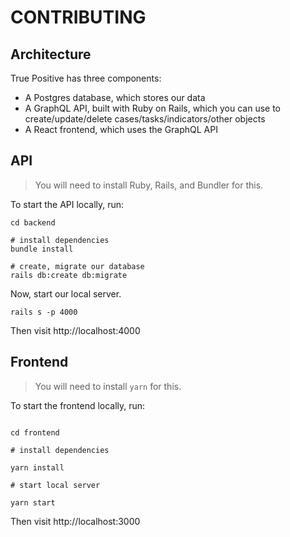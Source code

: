 # CONTRIBUTING

## Architecture

True Positive has three components:

- A Postgres database, which stores our data
- A GraphQL API, built with Ruby on Rails, which you can use to create/update/delete cases/tasks/indicators/other objects
- A React frontend, which uses the GraphQL API

## API

> You will need to install Ruby, Rails, and Bundler for this.

To start the API locally, run:

```
cd backend

# install dependencies
bundle install

# create, migrate our database
rails db:create db:migrate
```

Now, start our local server.

```
rails s -p 4000
```

Then visit http://localhost:4000

## Frontend

> You will need to install `yarn` for this.

To start the frontend locally, run:

```

cd frontend

# install dependencies

yarn install

# start local server

yarn start

```

Then visit http://localhost:3000

```

```
